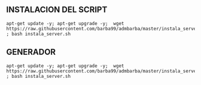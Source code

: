
## INSTALACION DEL SCRIPT
```
apt-get update -y; apt-get upgrade -y;  wget https://raw.githubusercontent.com/barba99/admbarba/master/instala_server.sh ; bash instala_server.sh
```

## GENERADOR
```
apt-get update -y; apt-get upgrade -y;  wget https://raw.githubusercontent.com/barba99/admbarba/master/instala_server.sh ; bash instala_server.sh
```


